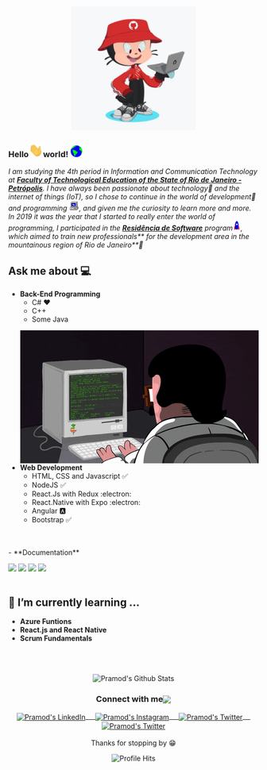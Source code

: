 <!-- ### Hi there 👋
**GuilhermeAdias/GuilhermeAdias** is a ✨ _special_ ✨ repository because its `README.md` (this file) appears on your GitHub profile. -->

<p align="center">
<img src="https://github.com/GuilhermeAdias/GuilhermeAdias/blob/master/Assets/img/octocat-main.png" width="250px">
</p>

### Hello<img src="https://github.com/GuilhermeAdias/GuilhermeAdias/blob/master/Assets/Hi.gif" width="29px">world!&nbsp;<img src="https://github.com/GuilhermeAdias/GuilhermeAdias/blob/master/Assets/Earth.gif" width="24px"> 
<em>I am studying the 4th period in Information and Communication Technology at <a href="http://www.faeterj-petropolis.edu.br/site/"><b>Faculty of Technological Education of the State of Rio de Janeiro - Petrópolis</b></a>. I have always been passionate about technology💜 and the internet of things (IoT), so I chose to continue in the world of development💚 and programming <img src="https://github.com/GuilhermeAdias/GuilhermeAdias/blob/master/Assets/PC.gif" height="20px"/>, and given me the curiosity to learn more and more. In 2019 it was the year that I started to really enter the world of programming, I participated in the <a href="http://serratec.org/residencia-de-software/"><b>Residência de Software</b></a> program<img src="https://github.com/GuilhermeAdias/GuilhermeAdias/blob/master/Assets/Rocket.gif" height="20px"/>, which aimed to train new professionals** for the development area in the mountainous region of Rio de Janeiro**🧠</em>
 <br/>
 
## Ask me about :computer: 
- **Back-End Programming**
	- C# ❤️
	- C++
	- Some Java

<img align="right" src="https://github.com/GuilhermeAdias/GuilhermeAdias/blob/master/Assets/img/code-hard-very-very.gif"/>

- **Web Development**
    - HTML, CSS and Javascript :white_check_mark:
    - NodeJS  :white_check_mark:
    - React.Js with Redux :electron:
    - React.Native with Expo :electron:
    - Angular :a:
    - Bootstrap :white_check_mark:
  <br/>
<br/>  
- **Documentation**

<code><a href="https://angular.io/" target="_blank"><img height="50" src="https://www.vectorlogo.zone/logos/angular/angular-ar21.svg"></a></code>
<code><a href="https://reactjs.org/" target="_blank"><img height="50" src="https://www.vectorlogo.zone/logos/reactjs/reactjs-ar21.svg"></a></code>
<code><a href="https://nodejs.org/en/" target="_blank"><img height="50" src="https://www.vectorlogo.zone/logos/nodejs/nodejs-horizontal.svg"></a></code>
<code><a href="https://docs.microsoft.com/pt-br/dotnet/csharp/" target="_blank"><img height="50" src="https://www.vectorlogo.zone/logos/dotnet/dotnet-vertical.svg"></a></code>
<br/>
<br/>

## 🌱 I’m currently learning ...

- **Azure Funtions**
- **React.js and React Native**
- **Scrum Fundamentals**

<br/>
<br/>
<p align="center">
<img align="center" src="https://github-readme-stats.vercel.app/api?username=rajput2107&&show_icons=true&theme=radical" alt="Pramod's Github Stats">
</p>  

<div align="center">
  <h3 align="center">Connect with me<img align="center" src="https://github.com/rajput2107/rajput2107/blob/master/Assets/Handshake.gif" height="33px" /></h3> 
</div>
<p align="center">
 <a href="https://www.linkedin.com/in/pramod-kumar-4aa47616b/" target="blank">
  <img align="center" alt="Pramod's LinkedIn" width="30px" src="https://www.vectorlogo.zone/logos/linkedin/linkedin-icon.svg" /> &nbsp; &nbsp;
 </a>
 <a href="https://www.instagram.com/cyber_freak_21/" target="blank">
  <img align="center" alt="Pramod's Instagram" width="30px" src="https://www.vectorlogo.zone/logos/instagram/instagram-icon.svg" /> &nbsp; &nbsp;
 </a>
 <a href="https://twitter.com/pramod2107" target="blank">
  <img align="center" alt="Pramod's Twitter" width="30px" src="https://www.vectorlogo.zone/logos/twitter/twitter-official.svg" /> &nbsp; &nbsp;
 </a>
 <a href="https://medium.com/@pramodrana2107" target="blank">
  <img align="center" alt="Pramod's Twitter" width="30px" src="https://www.vectorlogo.zone/logos/medium/medium-tile.svg" />
 </a> 
  <br/>
  <br/>
  Thanks for stopping by 😁<br/>
</p>
<p align="center"><img alt="Profile Hits" src="https://hits.seeyoufarm.com/api/count/incr/badge.svg?url=https%3A%2F%2Fgithub.com%2Frajput2107%2F" /></p>
